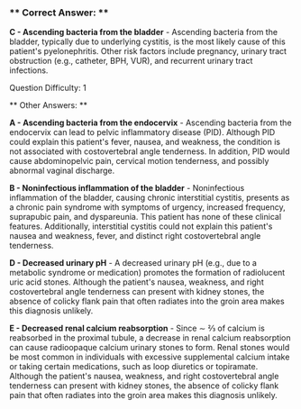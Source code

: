 ### ** Correct Answer: **

**C - Ascending bacteria from the bladder** - Ascending bacteria from the bladder, typically due to underlying cystitis, is the most likely cause of this patient's pyelonephritis. Other risk factors include pregnancy, urinary tract obstruction (e.g., catheter, BPH, VUR), and recurrent urinary tract infections.

Question Difficulty: 1

** Other Answers: **

**A - Ascending bacteria from the endocervix** - Ascending bacteria from the endocervix can lead to pelvic inflammatory disease (PID). Although PID could explain this patient's fever, nausea, and weakness, the condition is not associated with costovertebral angle tenderness. In addition, PID would cause abdominopelvic pain, cervical motion tenderness, and possibly abnormal vaginal discharge.

**B - Noninfectious inflammation of the bladder** - Noninfectious inflammation of the bladder, causing chronic interstitial cystitis, presents as a chronic pain syndrome with symptoms of urgency, increased frequency, suprapubic pain, and dyspareunia. This patient has none of these clinical features. Additionally, interstitial cystitis could not explain this patient's nausea and weakness, fever, and distinct right costovertebral angle tenderness.

**D - Decreased urinary pH** - A decreased urinary pH (e.g., due to a metabolic syndrome or medication) promotes the formation of radiolucent uric acid stones. Although the patient's nausea, weakness, and right costovertebral angle tenderness can present with kidney stones, the absence of colicky flank pain that often radiates into the groin area makes this diagnosis unlikely.

**E - Decreased renal calcium reabsorption** - Since ∼ ⅔ of calcium is reabsorbed in the proximal tubule, a decrease in renal calcium reabsorption can cause radioopaque calcium urinary stones to form. Renal stones would be most common in individuals with excessive supplemental calcium intake or taking certain medications, such as loop diuretics or topiramate. Although the patient's nausea, weakness, and right costovertebral angle tenderness can present with kidney stones, the absence of colicky flank pain that often radiates into the groin area makes this diagnosis unlikely.

